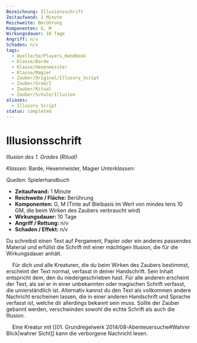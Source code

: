 ```yaml
---
Bezeichnung: Illusionsschrift
Zeitaufwand: 1 Minute
Reichweite: Berührung
Komponenten: G, M
Wirkungsdauer: 10 Tage
Angriff: n/v
Schaden: n/v
tags:
  - Quelle/5e/Players_Handbook
  - Klasse/Barde
  - Klasse/Hexenmeister
  - Klasse/Magier
  - Zauber/Original/Illusory_Script
  - Zauber/Grad/1
  - Zauber/Ritual
  - Zauber/Schule/Illusion
aliases:
  - Illusory Script
status: completed
---
```

# Illusionsschrift
_Illusion des 1. Grades (Ritual)_

_Klassen:_ Barde, Hexenmeister, Magier
_Unterklassen:_

_Quellen:_ Spielerhandbuch
 
- **Zeitaufwand:** 1 Minute
- **Reichweite / Fläche:** Berührung
- **Komponenten:** G, M (Tinte auf Bleibasis im Wert von mindes tens 10 GM, die beim Wirken des Zaubers verbraucht wird)
- **Wirkungsdauer:** 10 Tage
- **Angriff / Rettung:** n/v
- **Schaden / Effekt:**  n/v

Du schreibst einen Text auf Pergament, Papier oder ein anderes passendes Material und erfüllst die Schrift mit einer mächtigen Illusion, die für die Wirkungsdauer anhält.

$\quad$Für dich und alle Kreaturen, die du beim Wirken des Zaubers bestimmst, erscheint der Text normal, verfasst in deiner Handschrift. Sein Inhalt entspricht dem, den du niedergeschrieben hast. Für alle anderen erscheint der Text, als sei er in einer unbekannten oder magischen Schrift verfasst, die unverständlich ist. Alternativ kannst du den Text als vollkommen andere Nachricht erscheinen lassen, die in einer anderen Handschrift und Sprache verfasst ist, welche dir allerdings bekannt sein muss. Sollte der Zauber gebannt werden, verschwinden sowohl die echte Schrift als auch die Illusion.

$\quad$Eine Kreatur mit [[01. Grundregelwerk 2014/08-Abenteuersuche#Wahrer Blick|wahrer Sicht]] kann die verborgene Nachricht lesen.